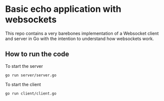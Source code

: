 # Basic echo application with websockets
This repo contains a very barebones implementation of a Websocket client and server in Go with the intention to understand how websockets work.

## How to run the code
To start the server
```
go run server/server.go
```
To start the client
```
go run client/client.go
```
